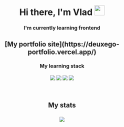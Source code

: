 <h1 align="center">Hi there, I'm Vlad
<img src="https://github.com/blackcater/blackcater/raw/main/images/Hi.gif" height="32"/></h1>

<h3 align="center" >I'm currently learning frontend</h3>
<h2 align="center" >[My portfolio site](https://deuxego-portfolio.vercel.app/)</h3>
<h3 align="center"> My learning stack <br><br>
<img src="https://img.shields.io/badge/javascript-%23323330.svg?style=for-the-badge&logo=javascript&logoColor=%23F7DF1E"/>
<img src="https://img.shields.io/badge/TypeScript-007ACC?style=for-the-badge&logo=typescript&logoColor=white"/>
<img src="https://img.shields.io/badge/html5-%23E34F26.svg?style=for-the-badge&logo=html5&logoColor=white"/>
<img src="https://img.shields.io/badge/css3-%231572B6.svg?style=for-the-badge&logo=css3&logoColor=white"/> </h3>
<br>
<h2 align="center">My stats <br><br>
<img src="https://github-readme-stats.vercel.app/api/top-langs/?username=anuraghazra&layout=compact"/>
</h2>

